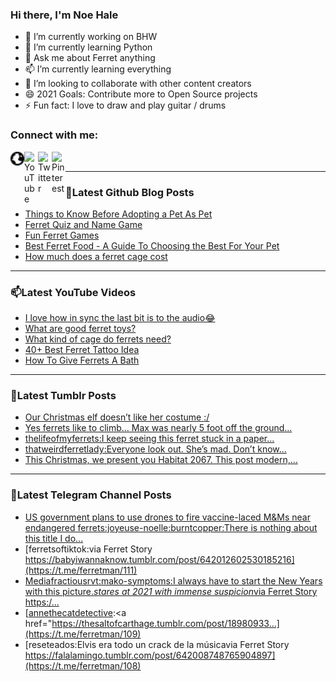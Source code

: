 ### Hi there, I'm Noe Hale

- 🔭 I’m currently working on BHW
- 🌱 I’m currently learning Python
- 💬 Ask me about Ferret anything
- 📫 I’m currently learning everything
- 🔭 I’m looking to collaborate with other content creators
- 😄 2021 Goals: Contribute more to Open Source projects
- ⚡ Fun fact: I love to draw and play guitar / drums

### Connect with me:

[<img align="left" alt="ferretvoice.com" width="22px" src="https://raw.githubusercontent.com/iconic/open-iconic/master/svg/globe.svg" />](https://ferretvoice.com)
[<img align="left" alt="YouTube" width="22px" src="https://cdn.jsdelivr.net/npm/simple-icons@v3/icons/youtube.svg" />](https://www.youtube.com/channel/UCk665XTfaMLVwFVWUmgnDiw)
[<img align="left" alt="Twitter" width="22px" src="https://cdn.jsdelivr.net/npm/simple-icons@v3/icons/twitter.svg" />](https://twitter.com/voiceferret)
[<img align="left" alt="Pinterest" width="22px" src="https://cdn.jsdelivr.net/npm/simple-icons@v3/icons/pinterest.svg" />](https://www.pinterest.com/voiceferret/)

<br />

---
### 🔭Latest Github Blog Posts
<!-- GITHUB:START -->
- [Things to Know Before Adopting a Pet As Pet](http://noehale.github.io/things-to-know-before-adopting-a-pet-as-pet/)
- [Ferret Quiz and Name Game](http://noehale.github.io/ferret-quiz/)
- [Fun Ferret Games](http://noehale.github.io/fun-ferret-games/)
- [Best Ferret Food - A Guide To Choosing the Best For Your Pet](http://noehale.github.io/best-ferret-food/)
- [How much does a ferret cage cost](http://noehale.github.io/how-much-does-a-ferret-cage-cost/)
<!-- GITHUB:END -->
---
### 📫Latest YouTube Videos

<!-- YOUTUBE:START -->
- [I love how in sync the last bit is to the audio😂](https://www.youtube.com/watch?v=WHBeGHwSlGY)
- [What are good ferret toys?](https://www.youtube.com/watch?v=tPxRilBzc0s)
- [What kind of cage do ferrets need?](https://www.youtube.com/watch?v=xzz6hC3sR5A)
- [40+ Best Ferret Tattoo Idea](https://www.youtube.com/watch?v=KIKqduR6Xcs)
- [How To Give Ferrets A Bath](https://www.youtube.com/watch?v=A0nwywkhTSg)
<!-- YOUTUBE:END -->

---
### 📝Latest Tumblr Posts

<!-- TUMBLR:START -->
- [Our Christmas elf doesn’t like her costume :/](https://come-forth-into-the-light.tumblr.com/post/642027631669362688)
- [Yes ferrets like to climb… Max was nearly 5 foot off the ground...](https://come-forth-into-the-light.tumblr.com/post/642004996187095040)
- [thelifeofmyferrets:I keep seeing this ferret stuck in a paper...](https://come-forth-into-the-light.tumblr.com/post/641959703853842432)
- [thatweirdferretlady:Everyone look out. She’s mad. Don’t know...](https://come-forth-into-the-light.tumblr.com/post/641937090694742016)
- [This Christmas, we present you Habitat 2067. This post modern,...](https://come-forth-into-the-light.tumblr.com/post/641914406203228160)
<!-- TUMBLR:END -->
---
### 📝Latest Telegram Channel Posts

<!-- TELEGRAM:START -->
- [US government plans to use drones to fire vaccine-laced M&Ms near endangered ferrets:joyeuse-noelle:burntcopper:There is nothing about this title I do...](https://t.me/ferretman/112)
- [ferretsoftiktok:via Ferret Story https://babyiwannaknow.tumblr.com/post/642012602530185216](https://t.me/ferretman/111)
- [Mediafractiousrvt:mako-symptoms:I always have to start the New Years with this picture.*stares at 2021 with immense suspicion*via Ferret Story https:/...](https://t.me/ferretman/110)
- [<a href="https://annethecatdetective.tumblr.com/post/189814299778">annethecatdetective</a>:<a href="https://thesaltofcarthage.tumblr.com/post/18980933...](https://t.me/ferretman/109)
- [reseteados:Elvis era todo un crack de la músicavia Ferret Story https://falalamingo.tumblr.com/post/642008748765904897](https://t.me/ferretman/108)
<!-- TELEGRAM:END -->
